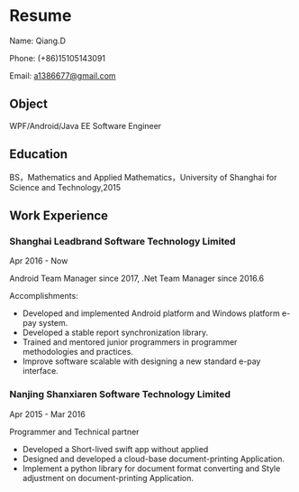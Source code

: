 # Resume

Name: Qiang.D

Phone: (+86)15105143091

Email: a1386677@gmail.com



## Object

WPF/Android/Java EE Software Engineer



## Education

 BS，Mathematics and Applied Mathematics，University of Shanghai for Science and Technology,2015



## Work Experience

### Shanghai Leadbrand Software Technology Limited

Apr 2016 - Now

Android Team Manager since 2017, .Net Team Manager since 2016.6

Accomplishments:

- Developed and implemented Android platform and Windows platform e-pay system.
- Developed a  stable report synchronization library.
- Trained and mentored junior programmers in programmer methodologies and practices.  
- Improve software scalable with designing a new standard e-pay interface.



### Nanjing Shanxiaren Software Technology Limited 

Apr 2015 - Mar 2016

Programmer and Technical partner

- Developed a Short-lived swift app without applied
- Designed and developed a cloud-base document-printing  Application.
- Implement a python library for document format converting and Style adjustment on document-printing  Application.

